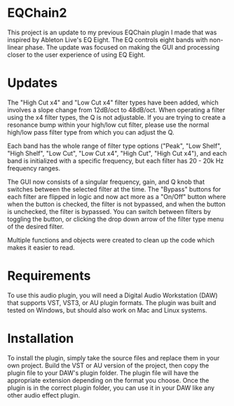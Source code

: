 # EQChain2

This project is an update to my previous EQChain plugin I made that was inspired by Ableton Live's EQ Eight. The EQ controls eight bands with non-linear phase. The update was focused on making the GUI and processing closer to the user experience of using EQ Eight. 

# Updates

The "High Cut x4" and "Low Cut x4" filter types have been added, which involves a slope change from 12dB/oct to 48dB/oct. When operating a filter using the x4 filter types, the Q is not adjustable. If you are trying to create a resonance bump within your high/low cut filter, please use the normal high/low pass filter type from which you can adjust the Q.

Each band has the whole range of filter type options ("Peak", "Low Shelf", "High Shelf", "Low Cut", "Low Cut x4", "High Cut", "High Cut x4"), and each band is initialized with a specific frequency, but each filter has 20 - 20k Hz frequency ranges.

The GUI now consists of a singular frequency, gain, and Q knob that switches between the selected filter at the time. The "Bypass" buttons for each filter are flipped in logic and now act more as a "On/Off" button where when the button is checked, the filter is not bypassed, and when the button is unchecked, the filter is bypassed. You can switch between filters by toggling the button, or clicking the drop down arrow of the filter type menu of the desired filter.

Multiple functions and objects were created to clean up the code which makes it easier to read.

# Requirements

To use this audio plugin, you will need a Digital Audio Workstation (DAW) that supports VST, VST3, or AU plugin formats. The plugin was built and tested on Windows, but should also work on Mac and Linux systems.

# Installation

To install the plugin, simply take the source files and replace them in your own project. Build the VST or AU version of the project, then copy the plugin file to your DAW's plugin folder. The plugin file will have the appropriate extension depending on the format you choose. Once the plugin is in the correct plugin folder, you can use it in your DAW like any other audio effect plugin.
